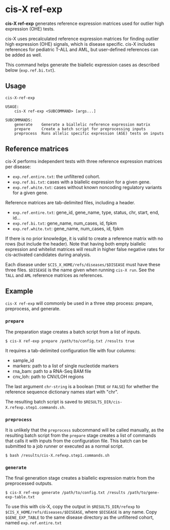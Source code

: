 # cis-X ref-exp

**cis-X ref-exp** generates reference expression matrices used for outlier
high expression (OHE) tests.

cis-X uses precalculated reference expression matrices for finding outlier
high expression (OHE) signals, which is disease specific. cis-X includes
references for pediatric T-ALL and AML, but user-defined references can be added
as well.

This command helps generate the biallelic expression cases as described
below (`exp.ref.bi.txt`).

## Usage

```
cis-X-ref-exp

USAGE:
    cis-X ref-exp <SUBCOMMAND> [args...]

SUBCOMMANDS:
    generate    Generate a biallelic reference expression matrix
    prepare     Create a batch script for preprocessing inputs
    preprocess  Runs allelic specific expression (ASE) tests on inputs
```

## Reference matrices

cis-X performs independent tests with three reference expression matrices per
disease:

  * `exp.ref.entire.txt`: the unfiltered cohort.
  * `exp.ref.bi.txt`: cases with a biallelic expression for a given gene.
  * `exp.ref.white.txt`: cases without known noncoding regulatory variants for
    a given gene.

Reference matrices are tab-delimited files, including a header.

  * `exp.ref.entire.txt`: gene_id, gene_name, type, status, chr, start, end, id...
  * `exp.ref.bi.txt`: gene_name, num_cases, id, fpkm
  * `exp.ref.white.txt`: gene_name, num_cases, id, fpkm

If there is no prior knowledge, it is valid to create a reference matrix with
no rows (but include the header). Note that having both empty biallelic
expression and whitelist matrices will result in higher false negative rates
for cis-activated candidates during analysis.

Each disease under `$CIS_X_HOME/refs/diseases/$DISEASE` must have these three
files. `$DISEASE` is the name given when running `cis-X run`. See the `TALL`
and `AML` reference matrices as references.

## Example

`cis-X ref-exp` will commonly be used in a three step process: prepare,
preprocess, and generate.

### `prepare`

The preparation stage creates a batch script from a list of inputs.

```
$ cis-X ref-exp prepare /path/to/config.txt /results true
```

It requires a tab-delimited configuration file with four columns:

  * sample_id
  * markers: path to a list of single nucleotide markers
  * rna_bam: path to a RNA-Seq BAM file
  * cnv_loh: path to CNV/LOH regions

The last argument `chr-string` is a boolean (`TRUE` or `FALSE`) for whether
the reference sequence dictionary names start with "chr".

The resulting batch script is saved to
`$RESULTS_DIR/cis-X.refexp.step1.commands.sh`.

### `preprocess`

It is unlikely that the `preprocess` subcommand will be called manually, as
the resulting batch script from the `prepare` stage creates a list of
commands that calls it with inputs from the configuration file. This batch
can be submitted to a job runner or executed as a normal script.

```
$ bash /results/cis-X.refexp.step1.commands.sh
```

### `generate`

The final generation stage creates a biallelic expression matrix from the
preprocessed outputs.

```
$ cis-X ref-exp generate /path/to/config.txt /results /path/to/gene-exp-table.txt
```

To use this with cis-X, copy the output in `$RESULTS_DIR/refexp` to
`$CIS_X_HOME/refs/diseases/$DISEASE`, where `$DISEASE` is any name. Copy
`$GENE_EXP_TABLE` to the same disease directory as the unfiltered cohort,
named `exp.ref.entire.txt`
